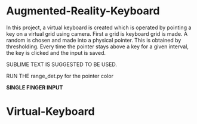 # Augmented-Reality-Keyboard

In this project, a virtual keyboard is created which is operated by pointing a key on a virtual grid using camera. First a grid is keyboard grid is made. A random is chosen and made into a physical pointer. This is obtained by thresholding. Every time the pointer stays above a key for a given interval, the key is clicked and the input is saved.

SUBLIME TEXT IS SUGGESTED TO BE USED.

RUN THE range_det.py for the pointer color

**SINGLE FINGER INPUT**
# Virtual-Keyboard
